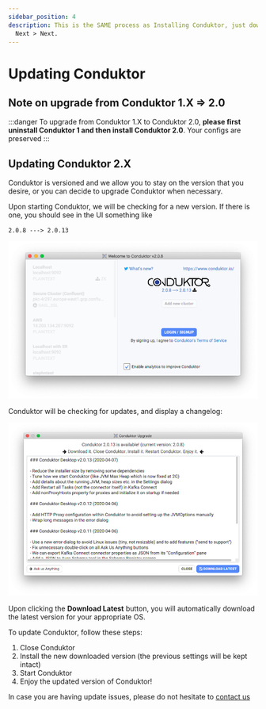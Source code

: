 ```yaml
---
sidebar_position: 4
description: This is the SAME process as Installing Conduktor, just download and Next >
  Next > Next.
---
```


# Updating Conduktor

## Note on upgrade from Conduktor 1.X =&gt; 2.0

:::danger
To upgrade from Conduktor 1.X to Conduktor 2.0,
**please first uninstall Conduktor 1 and then install Conduktor 2.0**. Your configs
are preserved
:::

## Updating Conduktor 2.X

Conduktor is versioned and we allow you to stay on the version that you desire, or you can decide to upgrade Conduktor when necessary.

Upon starting Conduktor, we will be checking for a new version. If there is one, you should see in the UI something like

```text
2.0.8 ---> 2.0.13
```

![the update screen](../../assets/screen-shot-2020-04-08-at-10.13.02.png)

Conduktor will be checking for updates, and display a changelog:

![](../../assets/screen-shot-2020-04-08-at-10.14.57.png)

Upon clicking the **Download Latest** button, you will automatically download the latest version for your appropriate OS.

To update Conduktor, follow these steps:

1. Close Conduktor
2. Install the new downloaded version \(the previous settings will be kept intact\)
3. Start Conduktor
4. Enjoy the updated version of Conduktor!

In case you are having update issues, please do not hesitate to [contact us](https://www.conduktor.io/contact)
